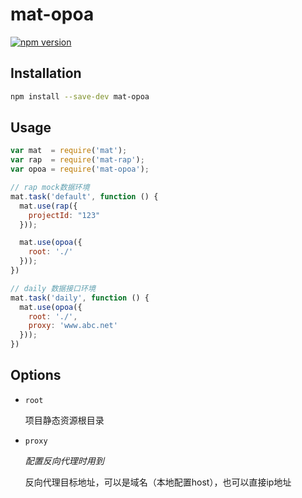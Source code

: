 # mat-opoa

[![npm version](https://badge.fury.io/js/mat-opoa.svg)](http://badge.fury.io/js/mat-opoa)

## Installation

```sh
npm install --save-dev mat-opoa
```

## Usage

```javascript
var mat  = require('mat');
var rap  = require('mat-rap');
var opoa = require('mat-opoa');

// rap mock数据环境
mat.task('default', function () {
  mat.use(rap({
    projectId: "123"
  }));

  mat.use(opoa({
    root: './'
  }));
})

// daily 数据接口环境
mat.task('daily', function () {
  mat.use(opoa({
    root: './',
    proxy: 'www.abc.net'
  }));
})
```

## Options

- `root`
  
  项目静态资源根目录

- `proxy`
  
  *配置反向代理时用到*
  
  反向代理目标地址，可以是域名（本地配置host），也可以直接ip地址